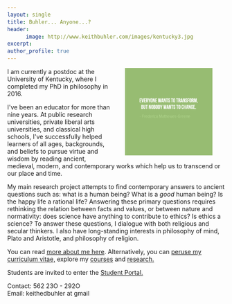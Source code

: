 ```yaml
---
layout: single
title: Buhler... Anyone...?
header: 
      image: http://www.keithbuhler.com/images/kentucky3.jpg
excerpt: 
author_profile: true
---
```


<img src="/images/greene5.jpeg" alt="Transform by changing" hspace="30px" align="right" width="40%"> 

I am currently a postdoc at the University of Kentucky, where I completed my PhD in philosophy in 2016. 

I've been an educator for more than nine years. At public research universities, private liberal arts universities, and classical high schools, I've successfully helped learners of all ages, backgrounds, and beliefs to pursue virtue and wisdom by reading ancient, medieval, modern, and contemporary works which help us to transcend or our place and time.

My main research project attempts to find contemporary answers to ancient questions such as: what is a human being? What is a *good* human being? Is the happy life a rational life? Answering these primary questions requires rethinking the relation between facts and values, or between nature and normativity: does science have anything to contribute to ethics? Is ethics a science? To answer these questions, I dialogue with both religious and secular thinkers. I also have long-standing interests in philosophy of mind, Plato and Aristotle, and philosophy of religion. 

You can read [more about me here](/about). Alternatively, you can [peruse my curriculum vitae,](/cv) explore my [courses](/teaching) and [research.](/research) 

Students are invited to enter the [Student Portal.](/students) 

Contact: 562 23O - 292O  
Email: keithedbuhler at gmail